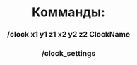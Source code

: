 <h1 align="center">Комманды:</a> </h1>
<h3 align="center">/clock x1 y1 z1 x2 y2 z2 ClockName</h3>
<h3 align="center">/clock_settings</h3>